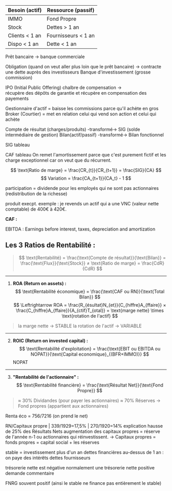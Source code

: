 | Besoin (actif) | Ressource (passif) |
|----------------|--------------------|
| IMMO | Fond Propre |
| Stock | Dettes > 1 an |
| Clients < 1 an | Fournisseurs < 1 an |
| Dispo < 1 an | Dette < 1 an |

Prêt bancaire → banque commerciale

Obligation (quand on veut aller plus loin que le prêt bancaire) → contracte une dette auprès des investisseurs
Banque d'investissement  (grosse commission)

IPO (Initial Public Offering)
chalbre de compensation → récupère des dépôts de garantie et récupère en compensation des payements

Gestionnaire  d'actif = baisse les commissions parce qu'il achète en gros
Broker (Courtier) = met en relation celui qui vend son action et celui qui achète

Compte de résultat (charges/produits) -transformé→  SIG (solde intermédiaire de gestion)
Bilan(actif/passif) -transformé→ Bilan fonctionnel

SIG tableau

CAF tableau
On remet l'amortissement parce que c'est purement fictif et les charge exceptionnel car on veut que du récurrent.

$$ 
\text{Ratio de marge} = \frac{CR_{t}}{CR_{t+1}} = \frac{SIG}{CA}
$$
$$
	Variation = \frac{CA_{t+1}}{CA_t} - 1
$$

participation = dividende pour les employés qui ne sont pas actionnaires (redistribution de la richesse)

produit execpt. exemple : je revends un actif qui a une VNC (valeur nette comptable) de 400€ à 420€.

**CAF :**

EBITDA : Earnings before interest, taxes, depreciation and amortization


Les 3 Ratios de Rentabilité :
------------------------------------------------

> $$ \text{Rentabilité} = \frac{\text{Compte de résultat}}{\text{Bilan}} = \frac{\text{Flux}}{\text{Stock}} ≠ \text{Ratio de marge} = \frac{CdR}{CdR} $$

---

1. **ROA (Return on assets) :**
$$ \text{Rentabilité économique} = \frac{\text{CAF ou RN}}{\text{Total Bilan}} $$
$$ \Leftrightarrow ROA = \frac{R_{ésultat}N_{et}}{C_{hiffre}A_{ffaire}} × \frac{C_{hiffre}A_{ffaire}}{A_{ctif}T_{otal}} = \text{marge nette} \times \text{rotation de l'actif} $$
> la marge nette → STABLE
> la rotation de l'actif → VARIABLE

---

2. **ROIC (Return on invested capital) :**
$$ \text{Rentabilité d'exploitation} = \frac{\text{EBIT ou EBITDA ou NOPAT}}{\text{Capital economique}_{(BFR+IMMO)}} $$
NOPAT

---

3. **"Rentabilité de l'actionnaire" :**
$$ \text{Rentabilité financière} = \frac{\text{Résultat Net}}{\text{Fond Propre}} $$
> ≈ 30% Dividandes (pour payer les actionnaires) 
> ≈ 70% Réserves → Fond propres (appartient aux actionnaires)


Renta éco = 756/7216 (on prend le net)


RN/Capitaux propre | 339/1929=17,5% | 270/1920=14%
explication hausse de 25% des Résultats Nets
augmentation des capitaux propres = réserve de l'année n-1 ou actionnaires qui réinvestissent.
→ Capitaux propres = fonds propres = capital social + les réserves

stable = investissement plus d'un an
dettes financières au-dessus de 1 an : on paye des intérêts
dettes fournisseurs 

trésorerie nette est négative normalement
une trésorerie nette positive demande commentaire

FNRG souvent positif (ainsi le stable ne finance pas entièrement le stable)



